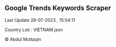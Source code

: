 

## Google Trends Keywords Scraper 
 
Last Update 28-07-2023 , 15:54:11

Country List :
VIETNAM.json



© Abdul Muttaqin 
